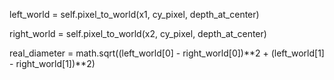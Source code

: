 left_world = self.pixel_to_world(x1, cy_pixel, depth_at_center)

right_world = self.pixel_to_world(x2, cy_pixel, depth_at_center)

real_diameter = math.sqrt((left_world[0] - right_world[0])**2 + (left_world[1] - right_world[1])**2)
